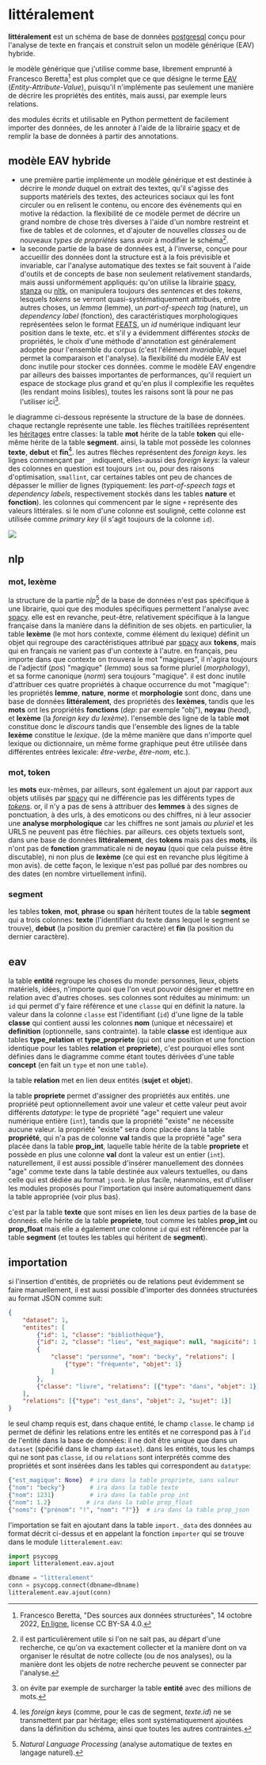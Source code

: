 littéralement
=============

__littéralement__ est un schéma de base de données [postgresql](https://www.postgresql.org/) conçu pour l'analyse de texte en français et construit selon un modèle générique (EAV) hybride.

le modèle générique que j'utilise comme base, librement emprunté à Francesco Beretta[^1] est plus complet que ce que désigne le terme [EAV](https://en.wikipedia.org/wiki/Entity-attribute-value_model) (_Entity-Attribute-Value_), puisqu'il n'implémente pas seulement une manière de décrire les propriétés des entités, mais aussi, par exemple leurs relations.

des modules écrits et utilisable en Python permettent de facilement importer des données, de les annoter à l'aide de la librairie [spacy](https://spacy.io/) et de remplir la base de données à partir des annotations.

[^1]: Francesco Beretta, "Des sources aux données structurées", 14 octobre 2022, [En ligne](https://wiki-arhn.larhra.fr/lib/exe/fetch.php?media=intro_histoire_numerique:beretta_des_sources_aux_donnees_3-8.pdf), license CC BY-SA 4.0.

modèle EAV hybride
------------------

- une première partie implémente un modèle générique et est destinée à décrire le _monde_ duquel on extrait des textes, qu'il s'agisse des supports matériels des textes, des acteurices sociaux qui les font circuler ou en relisent le contenu, ou encore des événements qui en motive la rédaction. la flexibilité de ce modèle permet de décrire un grand nombre de chose très diverses à l'aide d'un nombre restreint et fixe de tables et de colonnes, et d'ajouter de nouvelles _classes_ ou de nouveaux _types de propriétés_ sans avoir à modifier le schéma[^2].
- la seconde partie de la base de données est, à l'inverse, conçue pour accueillir des données dont la structure est à la fois prévisible et invariable, car l'analyse automatique des textes se fait souvent à l'aide d'outils et de concepts de base non seulement relativement standards, mais aussi uniformément appliqués: qu'on utilise la librairie [spacy](https://spacy.io/), [stanza](https://stanfordnlp.github.io/stanza/) ou [nltk](https://www.nltk.org/), on manipulera toujours des _sentences_ et des _tokens_, lesquels _tokens_ se verront quasi-systématiquement attribués, entre autres choses, un _lemma_ (lemme), un _part-of-speech tag_ (nature), un _dependency label_ (fonction), des caractéristiques morphologiques représentées selon le format [FEATS](https://universaldependencies.org/format.html#morphological-annotation), un _id_ numérique indiquant leur position dans le texte, etc. et s'il y a évidemment différentes _stocks_ de propriétés, le choix d'une méthode d'annotation est généralement adoptée pour l'ensemble du corpus (c'est l'élément _invariable_, lequel permet la comparaison et l'analyse). la flexibilité du modèle EAV est donc inutile pour stocker ces données. comme le modèle EAV engendre par ailleurs des baisses importantes de performances, qu'il requiert un espace de stockage plus grand et qu'en plus il complexifie les requêtes (les rendant moins lisibles), toutes les raisons sont là pour ne pas l'utiliser ici[^3].

[^2]: il est particulièrement utile si l'on ne sait pas, au départ d'une recherche, ce qu'on va exactement collecter et la manière dont on va organiser le résultat de notre collecte (ou de nos analyses), ou la manière dont les objets de notre recherche peuvent se connecter par l'analyse.
[^3]: on évite par exemple de surcharger la table __entité__ avec des millions de mots.

le diagramme ci-dessous représente la structure de la base de données. chaque rectangle représente une table. les flèches traitillées représentent les [héritages](https://www.postgresql.org/docs/current/tutorial-inheritance.html) entre classes: la table __mot__ hérite de la table __token__ qui elle-même hérite de la table __segment__. ainsi, la table mot possède les colonnes __texte__, __debut__ et __fin__[^4]. les autres flèches représentent des _foreign keys_. les lignes commençant par `_` indiquent, elles-aussi des _foreign keys_: la valeur des colonnes en question est toujours `int` ou, pour des raisons d'optimisation, `smallint`, car certaines tables ont peu de chances de dépasser le millier de lignes (typiquement: les _part-of-speech tags_ et _dependency labels_, respectivement stockés dans les tables __nature__ et __fonction__). les colonnes qui commencent par le signe `+` représente des valeurs littérales. si le nom d'une colonne est souligné, cette colonne est utilisée comme _primary key_ (il s'agit toujours de la colonne `id`).

[^4]: les _foreign keys_ (comme, pour le cas de segment, _texte.id_) ne se transmettent par par héritage; elles sont systématiquement ajoutées dans la définition du schéma, ainsi que toutes les autres contraintes.

![](./img/diagram_records.svg)

nlp
---

### mot, lexème

la structure de la partie _nlp_[^5] de la base de données n'est pas spécifique à une librairie, quoi que des modules spécifiques permettent l'analyse avec [spacy](https://spacy.io/). elle est en revanche, peut-être, relativement spécifique à la langue française dans la manière dans la définition de ses objets. en particulier, la table __lexème__ (le mot hors contexte, comme élément du lexique) définit un objet qui regroupe des caractéristiques attribué par [spacy](https://spacy.io/) aux __tokens__, mais qui en français ne varient pas d'un contexte à l'autre. en français, peu importe dans que contexte on trouvera le mot "magiques", il n'agira toujours de l'adjectif (_pos_) "magique" (_lemma_) sous sa forme pluriel (_morphology_), et sa forme canonique (_norm_) sera toujours "magique". il est donc inutile d'attribuer ces quatre propriétés à chaque occurrence du mot "magique": les propriétés __lemme__, __nature__, __norme__ et __morphologie__ sont donc, dans une base de données __littéralement__, des propriétés des __lexèmes__, tandis que les __mots__ ont les propriétés __fonctions__ (_dep_: par exemple "obj"), __noyau__ (_head_), et __lexème__ (la _foreign key du lexème_). l'ensemble des ligne de la table __mot__ constitue donc le _discours_ tandis que l'ensemble des lignes de la table __lexème__ constitue le _lexique_. (de la même manière que dans n'importe quel lexique ou dictionnaire, un même forme graphique peut être utilisée dans différentes entrées lexicale: _être-verbe_, _être-nom_, etc.).

### mot, token

les __mots__ eux-mêmes, par ailleurs, sont également un ajout par rapport aux objets utilisés par [spacy](https://spacy.io/) qui ne différencie pas les différents types de [_tokens_](). or, il n'y a pas de sens à attribuer des __lemmes__ à des signes de ponctuation, à des urls, à des emoticons ou des chiffres, ni à leur associer une __analyse morphologique__ car les chiffres ne sont jamais _au pluriel_ et les URLS ne peuvent pas être fléchies. par ailleurs. ces objets textuels sont, dans une base de données __littéralement__, des __tokens__ mais pas des __mots__, ils n'ont pas de __fonction__ grammaticale ni de __noyau__ (quoi que cela puisse être discutable), ni non plus de __lexème__ (ce qui est en revanche plus légitime à mon avis). de cette façon, le lexique n'est pas pollué par des nombres ou des dates (en nombre virtuellement infini).

### segment

les tables __token__, __mot__, __phrase__ ou __span__ héritent toutes de la table __segment__ qui a trois colonnes: __texte__ (l'identifiant du texte dans lequel le segment se trouve), __debut__ (la position du premier caractère) et __fin__ (la position du dernier caractère).

[^5]: _Natural Language Processing_ (analyse automatique de textes en langage naturel).

eav
---

la table __entité__ regroupe les choses du monde: personnes, lieux, objets matériels, idées, n'importe quoi que l'on veut pouvoir désigner et mettre en relation avec d'autres choses. ses colonnes sont réduites au minimum: un `id` qui permet d'y faire référence et une `classe` qui en définit la nature. la valeur dans la colonne `classe` est l'identifiant (`id`) d'une ligne de la table __classe__ qui contient aussi les colonnes __nom__ (unique et nécessaire) et __definition__ (optionnelle, sans contrainte). la table __classe__ est identique aux tables __type_relation__ et __type_propriete__ (qui ont une position et une fonction identique pour les tables __relation__ et __propriete__), c'est pourquoi elles sont définies dans le diagramme comme étant toutes dérivées d'une table __concept__ (en fait un `type` et non une `table`).

la table __relation__ met en lien deux entités (__sujet__ et __objet__).

la table __propriete__ permet d'assigner des propriétés aux entités. une propriété peut optionnellement avoir une valeur et cette valeur peut avoir différents _datatype_: le type de propriété "age" requiert une valeur numérique entière (`int`), tandis que la propriété "existe" ne nécessite aucune valeur. la propriété "existe" sera donc placée dans la table __propriété__, qui n'a pas de colonne __val__ tandis que la propriété "age" sera placée dans la table __prop_int__, laquelle table hérite de la table __propriete__ et possède en plus une colonne __val__ dont la valeur est un entier (`int`). naturellement, il est aussi possible d'insérer manuellement des données "age" comme texte dans la table destinée aux valeurs textuelles, ou dans celle qui est dédiée au format `jsonb`. le plus facile, néanmoins, est d'utiliser les modules proposés pour l'importation qui insère automatiquement dans la table appropriée (voir plus bas).

c'est par la table __texte__ que sont mises en lien les deux parties de la base de donneés. elle hérite de la table __propriete__, tout comme les tables __prop_int__ ou __prop_float__ mais elle a également une colonne `id` qui est référencée par la table __segment__ (et toutes les tables qui héritent de __segment__).

importation
-----------

si l'insertion d'entités, de propriétés ou de relations peut évidemment se faire manuellement, il est aussi possible d'importer des données structurées au format JSON comme suit:

```json
{
    "dataset": 1,
    "entites": [
        {"id": 1, "classe": "bibliothèque"},
        {"id": 2, "classe": "lieu", "est_magique": null, "magicité": 1.2},
        {
            "classe": "personne", "nom": "becky", "relations": [
                {"type": "fréquente", "objet": 1}
            ]
        },
        {"classe": "livre", "relations": [{"type": "dans", "objet": 1}]},
    ],
    "relations": [{"type": "est_dans", "objet": 2, "sujet": 1}]
}
```

le seul champ requis est, dans chaque entité, le champ `classe`. le champ `id` permet de définir les relations entre les entités et ne correspond pas à l'`id` de l'entité dans la base de données: il ne doit être unique que dans un `dataset` (spécifié dans le champ `dataset`). dans les entités, tous les champs qui ne sont pas `classe`, `id` ou `relations` sont interprétés comme des propriétés et sont insérées dans les tables qui correspondent au `datatype`:

```python
{"est_magique": None}  # ira dans la table propriete, sans valeur
{"nom": "becky"}       # ira dans la table texte
{"nom": 1231}          # ira dans la table prop_int
{"nom": 1.2}          # ira dans la table prop_float
{"noms": {"prénom": "!", "nom": "?"}}  # ira dans la table prop_json
```

l'importation se fait en ajoutant dans la table `import._data` des données au format décrit ci-dessus et en appelant la fonction `importer` qui se trouve dans le module `litteralement.eav`:

```python
import psycopg
import litteralement.eav.ajout

dbname = "litteralement"
conn = psycopg.connect(dbname=dbname)
litteralement.eav.ajout(conn)
```

